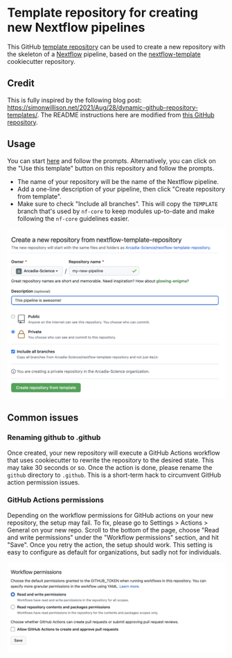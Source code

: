 # Template repository for creating new Nextflow pipelines

This GitHub [template repository](https://docs.github.com/en/github/creating-cloning-and-archiving-repositories/creating-a-repository-on-github/creating-a-repository-from-a-template) can be used to create a new repository with the skeleton of a [Nextflow](https://www.nextflow.io/) pipeline, based on the [nextflow-template](https://github.com/Arcadia-Science/nextflow-template) cookiecutter repository.

## Credit

This is fully inspired by the following blog post: https://simonwillison.net/2021/Aug/28/dynamic-github-repository-templates/. The README instructions here are modified from [this GitHub repository](https://github.com/simonw/click-app-template-repository).

## Usage

You can start [here](https://github.com/Arcadia-Science/nextflow-template-repository/generate) and follow the prompts. Alternatively, you can click on the "Use this template" button on this repository and follow the prompts.

- The name of your repository will be the name of the Nextflow pipeline.
- Add a one-line description of your pipeline, then click "Create repository from template".
- Make sure to check "Include all branches". This will copy the `TEMPLATE` branch that's used by `nf-core` to keep modules up-to-date and make following the `nf-core` guidelines easier.

![Example usage when using the template](./template.png)

## Common issues

### Renaming github to .github

Once created, your new repository will execute a GitHub Actions workflow that uses cookiecutter to rewrite the repository to the desired state. This may take 30 seconds or so. Once the action is done, please rename the `github` directory to `.github`. This is a short-term hack to circumvent GitHub action permission issues.

### GitHub Actions permissions

Depending on the workflow permissions for GitHub actions on your new repository, the setup may fail. To fix, please go to Settings > Actions > General on your new repo. Scroll to the bottom of the page, choose "Read and write permissions" under the "Workflow permissions" section, and hit "Save". Once you retry the action, the setup should work. This setting is easy to configure as default for organizations, but sadly not for individuals.

![Correct workflow permissions for GitHub actions](./permissions.png)
